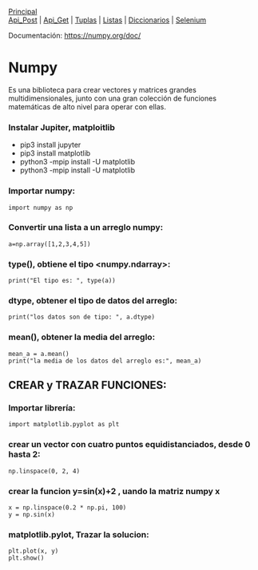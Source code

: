 
[Principal](../README.md)<br/>
[Api_Post](READMEPOST.md) | [Api_Get](READMEGET.md)  | [Tuplas](READMETupleSet.md) | [Listas](READMELIST.md) | [Diccionarios](READMEDIC.md) | [Selenium](../Selenium/README.md)

Documentación: <https://numpy.org/doc/>

# Numpy
Es una biblioteca para crear vectores y matrices grandes multidimensionales, junto con una gran colección de funciones matemáticas de alto nivel para operar con ellas.

### Instalar Jupiter, matploitlib
- pip3 install jupyter 
- pip3 install matplotlib
- python3 -mpip install -U matplotlib
- python3 -mpip install -U matplotlib

### Importar numpy:
    import numpy as np

### Convertir una lista a un arreglo numpy:
    a=np.array([1,2,3,4,5])
    
### type(), obtiene el tipo <numpy.ndarray>:
    print("El tipo es: ", type(a))
    
### dtype, obtener el tipo de datos del arreglo:
    print("los datos son de tipo: ", a.dtype)
    
### mean(), obtener la media del arreglo:
    mean_a = a.mean()
    print("la media de los datos del arreglo es:", mean_a)
  
## CREAR y TRAZAR FUNCIONES:
### Importar librería:
    import matplotlib.pyplot as plt
    
### crear un vector con cuatro puntos equidistanciados, desde 0 hasta 2:
    np.linspace(0, 2, 4)

### crear la funcion y=sin(x)+2 , uando la matriz numpy x
    x = np.linspace(0.2 * np.pi, 100)
    y = np.sin(x)
    
### matplotlib.pylot, Trazar la solucion:
    plt.plot(x, y)
    plt.show()
